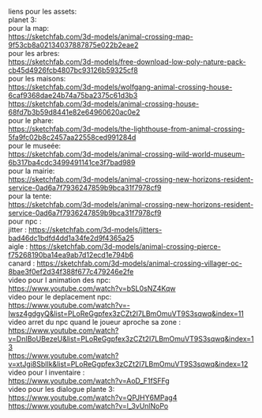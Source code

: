 liens pour les assets: <br/>
planet 3: <br/>
pour la map: <br/>
https://sketchfab.com/3d-models/animal-crossing-map-9f53cb8a02134037887875e022b2eae2 <br/>
pour les arbres: <br/>
https://sketchfab.com/3d-models/free-download-low-poly-nature-pack-cb45d4926fcb4807bc93126b59325cf8 <br/>
pour les maisons:  <br/>
https://sketchfab.com/3d-models/wolfgang-animal-crossing-house-6caf9368dae24b74a75ba2375c61d3b3 <br/>
https://sketchfab.com/3d-models/animal-crossing-house-68fd7b3b59d8441e82e64960620ac0e2 <br/>
pour le phare: <br/>
https://sketchfab.com/3d-models/the-lighthouse-from-animal-crossing-5fa9fc02b8c2457aa22558ced991284d <br/>
pour le museée: <br/>
https://sketchfab.com/3d-models/animal-crossing-wild-world-museum-6b317ba4cdc3499491141ce3f7bad989 <br/>
pour la mairie: <br/>
https://sketchfab.com/3d-models/animal-crossing-new-horizons-resident-service-0ad6a7f7936247859b9bca31f7978cf9 <br/>
pour la tente: <br/>
https://sketchfab.com/3d-models/animal-crossing-new-horizons-resident-service-0ad6a7f7936247859b9bca31f7978cf9 <br/>
pour npc :<br/>
jitter : https://sketchfab.com/3d-models/jitters-bad46dc1bdfd4dd1a34fe2d9f4365a25 <br/>
aigle : https://sketchfab.com/3d-models/animal-crossing-pierce-f75268190ba14ea9ab7d12ecd1e794b6 <br/>
canard : https://sketchfab.com/3d-models/animal-crossing-villager-oc-8bae3f0ef2d34f388f677c479246e2fe <br/>
video pour l animation des npc: <br/>
https://www.youtube.com/watch?v=bSL0sNZ4Kqw <br/>
video pour le deplacement npc: <br/>
https://www.youtube.com/watch?v=-Iwsz4gdgyQ&list=PLoReGgpfex3zCZt2I7LBmOmuVT9S3sqwq&index=11 <br/>
video arret du npc quand le joueur aproche sa zone : <br/>
https://www.youtube.com/watch?v=DnIBoUBezeU&list=PLoReGgpfex3zCZt2I7LBmOmuVT9S3sqwq&index=13 <br/>
https://www.youtube.com/watch?v=xtJgi8SblIk&list=PLoReGgpfex3zCZt2I7LBmOmuVT9S3sqwq&index=12 <br/>
video pour l inventaire : <br/>
https://www.youtube.com/watch?v=AoD_F1fSFFg <br/>
video pour les dialogue plante 3: </br>
https://www.youtube.com/watch?v=QPJHY6MPag4 </br>
https://www.youtube.com/watch?v=l_3vUnlNoPo </br>
